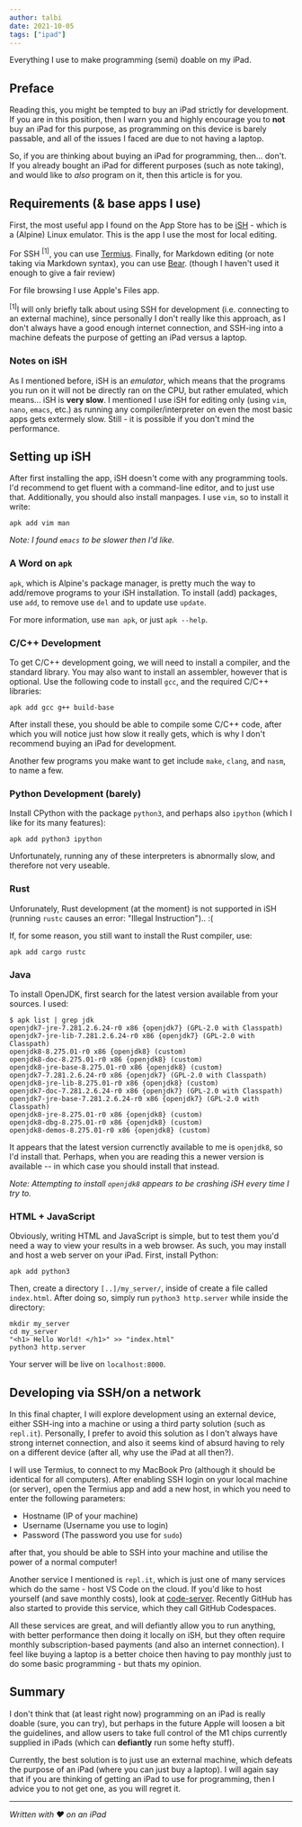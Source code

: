 ```yaml
---
author: talbi
date: 2021-10-05
tags: ["ipad"]
---
```


Everything I use to make programming (semi) doable on my iPad.
<!--more-->

## Preface

Reading this, you might be tempted to buy an iPad strictly for development. If you are in this position, then I warn you and highly encourage you to **not** buy an iPad for this purpose, as programming on this device is barely passable, and all of the issues I faced are due to not having a laptop.

So, if you are thinking about buying an iPad for programming, then... don't. If you already bought an iPad for different purposes (such as note taking), and would like to *also* program on it, then this article is for you.

## Requirements (& base apps I use)

First, the most useful app I found on the App Store has to be [iSH](https://apps.apple.com/us/app/ish-shell/id1436902243) - which is a (Alpine) Linux emulator. This is the app I use the most for local editing.

For SSH <sup>[1]</sup>, you can use [Termius](https://apps.apple.com/il/app/termius-ssh-client/id549039908). Finally, for Markdown editing (or note taking via Markdown syntax), you can use [Bear](https://apps.apple.com/il/app/bear/id1016366447). (though I haven't used it enough to give a fair review)

For file browsing I use Apple's Files app.

<sup>[1]</sup>I will only briefly talk about using SSH for development (i.e. connecting to an external machine), since personally I don't really like this approach, as I don't always have a good enough internet connection, and SSH-ing into a machine defeats the purpose of getting an iPad versus a laptop.

### Notes on iSH

As I mentioned before, iSH is an *emulator*, which means that the programs you run on it will not be directly ran on the CPU, but rather emulated, which means... iSH is **very slow**. I mentioned I use iSH for editing only (using `vim`, `nano`, `emacs`, etc.) as running any compiler/interpreter on even the most basic apps gets extermely slow. Still - it is possible if you don't mind the performance.

## Setting up iSH

After first installing the app, iSH doesn't come with any programming tools. I'd recommend to get fluent with a command-line editor, and to just use that. Additionally, you should also install manpages.  I use `vim`, so to install it write:

```shell
apk add vim man
```

*Note: I found `emacs` to be slower then I'd like.* 

### A Word on `apk`

`apk`, which is Alpine's package manager, is pretty much the way to add/remove programs to your iSH installation. To install (add) packages, use `add`, to remove use `del` and to update use `update`.

For more information, use `man apk`, or just `apk --help`.

### C/C++ Development

To get C/C++ development going, we will need to install a compiler, and the standard library. You may also want to install an assembler, however that is optional. Use the following code to install `gcc`, and the required C/C++ libraries:

```shell
apk add gcc g++ build-base 
```

After install these, you should be able to compile some C/C++ code, after which you will notice just how slow it really gets, which is why I don't recommend buying an iPad for development.

Another few programs you make want to get include `make`, `clang`, and `nasm`, to name a few.

### Python Development (barely)

Install CPython with the package `python3`, and perhaps also `ipython` (which I like for its many features):

```shell
apk add python3 ipython
```

Unfortunately, running any of these interpreters is abnormally slow, and therefore not very useable.

### Rust

Unforunately, Rust development (at the moment) is not supported in iSH (running `rustc` causes an error: "Illegal Instruction").. :(

If, for some reason, you still want to install the Rust compiler, use:

```shell
apk add cargo rustc
```

### Java

To install OpenJDK, first search for the latest version available from your sources. I used:

```shell
$ apk list | grep jdk
openjdk7-jre-7.281.2.6.24-r0 x86 {openjdk7} (GPL-2.0 with Classpath)
openjdk7-jre-lib-7.281.2.6.24-r0 x86 {openjdk7} (GPL-2.0 with Classpath)
openjdk8-8.275.01-r0 x86 {openjdk8} (custom)
openjdk8-doc-8.275.01-r0 x86 {openjdk8} (custom)
openjdk8-jre-base-8.275.01-r0 x86 {openjdk8} (custom)
openjdk7-7.281.2.6.24-r0 x86 {openjdk7} (GPL-2.0 with Classpath)
openjdk8-jre-lib-8.275.01-r0 x86 {openjdk8} (custom)
openjdk7-doc-7.281.2.6.24-r0 x86 {openjdk7} (GPL-2.0 with Classpath)
openjdk7-jre-base-7.281.2.6.24-r0 x86 {openjdk7} (GPL-2.0 with Classpath)
openjdk8-jre-8.275.01-r0 x86 {openjdk8} (custom)
openjdk8-dbg-8.275.01-r0 x86 {openjdk8} (custom)
openjdk8-demos-8.275.01-r0 x86 {openjdk8} (custom)
```

It appears that the latest version currenctly available to me is `openjdk8`, so I'd install that. Perhaps, when you are reading this a newer version is available -- in which case you should install that instead.

*Note: Attempting to install `openjdk8` appears to be crashing iSH every time I try to.*

### HTML + JavaScript

Obviously, writing HTML and JavaScript is simple, but to test them you'd need a way to view your results in a web browser. As such, you may install and host a web server on your iPad. First, install Python:

```shell
apk add python3
```

Then, create a directory `[..]/my_server/`, inside of create a file called `index.html`. After doing so, simply run `python3 http.server` while inside the directory:

```shell
mkdir my_server
cd my_server
"<h1> Hello World! </h1>" >> "index.html"
python3 http.server
```

Your server will be live on `localhost:8000`.

## Developing via SSH/on a network

In this final chapter, I will explore development using an external device, either SSH-ing into a machine or using a third party solution (such as `repl.it`). Personally, I prefer to avoid this solution as I don't always have strong internet connection, and also it seems kind of absurd having to rely on a different device (after all, why use the iPad at all then?).

I will use Termius, to connect to my MacBook Pro (although it should be identical for all computers). After enabling SSH login on your local machine (or server), open the Termius app and add a new host, in which you need to enter the following parameters:

- Hostname (IP of your machine)
- Username (Username you use to login)
- Password (The password you use for `sudo`)

after that, you should be able to SSH into your machine and utilise the power of a normal computer! 

Another service I mentioned is `repl.it`, which is just one of many services which do the same - host VS Code on the cloud. If you'd like to host yourself (and save monthly costs), look at [code-server](https://github.com/cdr/code-server). Recently GitHub has also started to provide this service, which they call GitHub Codespaces.

All these services are great, and will defiantly allow you to run anything, with better performance then doing it locally on iSH, but they often require monthly subscription-based payments (and also an internet connection). I feel like buying a laptop is a better choice then having to pay monthly just to do some basic programming - but thats my opinion.

## Summary

I don't think that (at least right now) programming on an iPad is really doable (sure, you can try), but perhaps in the future Apple will loosen a bit the guidelines, and allow users to take full control of the M1 chips currently supplied in iPads (which can **defiantly** run some hefty stuff).

Currently, the best solution is to just use an external machine, which defeats the purpose of an iPad (where you can just buy a laptop). I will again say that if you are thinking of getting an iPad to use for programming, then I advice you to not get one, as you will regret it.

---

*Written with ❤️ on an iPad*

